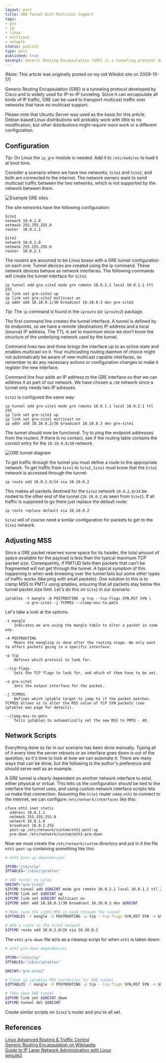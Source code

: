 ```yaml
---
layout: post
title: GRE Tunnel With Multicast Support
tags:
- gre
- ip
- linux
- multicast
- network
status: publish
type: post
published: true
excerpt: Generic Routing Encapsulation (GRE) is a tunneling protocol developed by Cisco and is widely used for IP-to-IP tunneling. Since it can encapsulate all kinds of IP traffic, GRE can be used to transport multicast traffic over networks that have no multicast support.
---
```

(Note: This article was originally posted on my old Wikidot site on 2009-10-17)

Generic Routing Encapsulation (GRE) is a tunneling protocol developed by Cisco and is widely used for IP-to-IP tunneling. Since it can encapsulate all kinds of IP traffic, GRE can be used to transport multicast traffic over networks that have no multicast support.

Please note that Ubuntu Server was used as the basis for this article. Debian based Linux distributions will probably work with little to no modification, but other distributions might require more work or a different configuration.


## Configuration

*Tip:* On Linux the `ip_gre` module is needed. Add it to `/etc/modules` to load it at boot time.

Consider a scenario where we have two networks, `Site1` and `Site2`, and both are connected to the internet. The network owners want to send multicast traffic between the two networks, which is not supported by the network between them.

![Example GRE sites](/assets/2011/02/gre-sites.png "gre-sites")

The site networks have the following configuration:

```
Site1
network 10.0.1.0
netmask 255.255.255.0
router  10.0.1.1

Site2
network 10.0.2.0
netmask 255.255.255.0
router  10.0.2.1
```

The routers are assumed to be Linux boxes with a GRE tunnel configuration on each one. Tunnel devices are created using the ip command. These network devices behave as network interfaces. The following commands will create the tunnel interface for `Site1`:

```
ip tunnel add gre-site2 mode gre remote 10.0.2.1 local 10.0.1.1 ttl 255
ip link set gre-site2 up
ip link set gre-site2 multicast on
ip addr add 10.10.0.1/30 broadcast 10.10.0.3 dev gre-site2
```

*Tip:* The `ip` command is found in the `iproute` (or `iproute2`) package.

The first command line creates the tunnel interface. A tunnel is defined by its endpoints, so we have a remote (destination) IP address and a local (source) IP address. The TTL is set to maximum since we don't know the structure of the underlying network used by the tunnel.

Command lines two and three brings the interface up to an active state and enables multicast on it. Your multicasting routing daemon of choice might not automatically be aware of new multicast capable interfaces, so remember to do any necessary actions or configuration changes to make it register the new interface.

Command line four adds an IP address to the GRE interface so that we can address it as part of our network. We have chosen a `/30` network since a tunnel only needs two IP adresses.

`Site2` is configured the same way:

```
ip tunnel add gre-site1 mode gre remote 10.0.1.1 local 10.0.2.1 ttl 255
ip link set gre-site1 up
ip link set gre-site1 multicast on
ip addr add 10.10.0.2/30 broadcast 10.10.0.3 dev gre-site1
```

The tunnel should now be functional. Try to ping the endpoint addresses from the routers. If there is no contact, see if the routing table contains the correct entry for the `10.10.0.0/30` network.

![GRE tunnel diagram](/assets/2011/02/gre-sites-tunnel.png "gre-sites-tunnel")

To get traffic through the tunnel you must define a route to the appropriate network. To get traffic from `Site1` to `Site2`, `Site1` must know that the `Site2` network is accessed through the tunnel:

```
ip route add 10.0.2.0/24 via 10.10.0.2
```

This makes all packets destined for the `Site2` network `10.0.2.0/24` be routed to the other end of the tunnel (`10.10.0.2` as seen from `Site1`). If all traffic is supposed to go there just replace the default route:

```
ip route replace default via 10.10.0.2
```

`Site2` will of course need a similar configuration for packets to get to the `Site1` network.


## Adjusting MSS

Since a GRE packet reserves some space for its header, the total amount of space available for the payload is less than the typical maximum TCP packet size. Consequently, if PMTUD fails then packets that can't be fragmented will not get through the tunnel. A typical symptom of this happening is when web browsing over the tunnel fails but some other types of traffic works (like ping with small packets). One solution to this is to clamp MSS to PMTU using iptables, ensuring that all packets stay below the tunnel packet size limit. Let's do this on `Site2` in our scenario:

```
iptables -t mangle -A POSTROUTING -p tcp --tcp-flags SYN,RST SYN \
         -o gre-site1 -j TCPMSS --clamp-mss-to-pmtu
```

Let's take a look at the options.

```
-t mangle
    Indicates we are using the mangle table to alter a packet in some way.

-A POSTROUTING
    Means the mangling is done after the routing stage. We only want to affect packets going to a specific interface.

-p tcp
    Defines which protocol to look for.

--tcp-flags
    Sets the TCP flags to look for, and which of them have to be set.

-o gre-site1
    Sets the output interface for the packet.

-j TCPMSS
    Defines which iptable target to jump to if the packet matches. TCPMSS allows us to alter the MSS value of TCP SYN packets (see iptables man page for details).

--clamp-mss-to-pmtu
    Tells iptables to automatically set the new MSS to PMTU - 40.
```


## Network Scripts

Everything done so far in our scenario has been done manually. Typing all of it every time the server reboots or an interface goes down is out of the question, so it's time to look at how we can automate it. There are many ways that can be done, but the following is the author's preference and should serve well as an example.

A GRE tunnel is clearly dependent on another network interface to exist, either physical or virtual. This tells us the configuration should be tied to the interface the tunnel uses, and using custom network interface scripts lets us make that connection. Assuming the `Site1` router uses `eth1` to connect to the internet, we can configure `/etc/network/interfaces` like this:

```
iface eth1 inet static
  address 10.0.1.1
  netmask 255.255.255.0
  network 10.0.1.0
  broadcast 10.0.1.255
  post-up /etc/network/custom/eth1-post-up
  pre-down /etc/network/custom/eth1-pre-down
```

Now we must create the `/etc/network/custom` directory and put in it the file `eth1-post-up` containing something like this:

```bash
# eth1 post-up dependencies

IPCMD="/sbin/ip"
IPTABLES="/sbin/iptables"

# GRE tunnel to Site2
GREINT="gre-site2"
$IPCMD tunnel add $GREINT mode gre remote 10.0.2.1 local 10.0.1.1 ttl 255
$IPCMD link set $GREINT up
$IPCMD link set $GREINT multicast on
$IPCMD addr add 10.10.0.1/30 broadcast 10.10.0.3 dev $GREINT

# Make sure the right MTU is used through the tunnel
$IPTABLES -t mangle -A POSTROUTING -p tcp --tcp-flags SYN,RST SYN -o $GREINT -j TCPMSS --clamp-mss-to-pmtu

# Add a route to the Site2 network
$IPCMD route add 10.0.2.0/24 via 10.10.0.2
```

The `eth1-pre-down` file acts as a cleanup script for when `eth1` is taken down:

```bash
# eth1 pre-down dependencies

IPCMD="/sbin/ip"
IPTABLES="/sbin/iptables"

GREINT="gre-site2"

# Clean up iptables MTU correction for GRE tunnel
$IPTABLES -t mangle -D POSTROUTING -p tcp --tcp-flags SYN,RST SYN -o $GREINT -j TCPMSS --clamp-mss-to-pmtu

# Take down GRE tunnel
$IPCMD link set $GREINT down
$IPCMD tunnel del $GREINT
```

Create similar scripts on `Site2`'s router and you're all set.


## References

[Linux Advanced Routing & Traffic Control](https://web.archive.org/web/20180129185606/http://lartc.org/howto/lartc.tunnel.gre.html)  
[Generic Routing Encapsulation on Wikipedia](http://en.wikipedia.org/wiki/Generic_Routing_Encapsulation)  
[Guide to IP Layer Network Administration with Linux](http://linux-ip.net/)  
[iproute2](http://www.linuxfoundation.org/en/Net:Iproute2)
